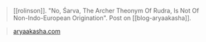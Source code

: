> [[rolinson]]. "No, Śarva, The Archer Theonym Of Rudra, Is Not Of Non-Indo-European Origination". Post on [[blog-aryaakasha]].

> [aryaakasha.com](https://aryaakasha.com/2022/07/14/no-sarva-the-archer-theonym-of-rudra-is-not-of-non-indo-european-origination/)